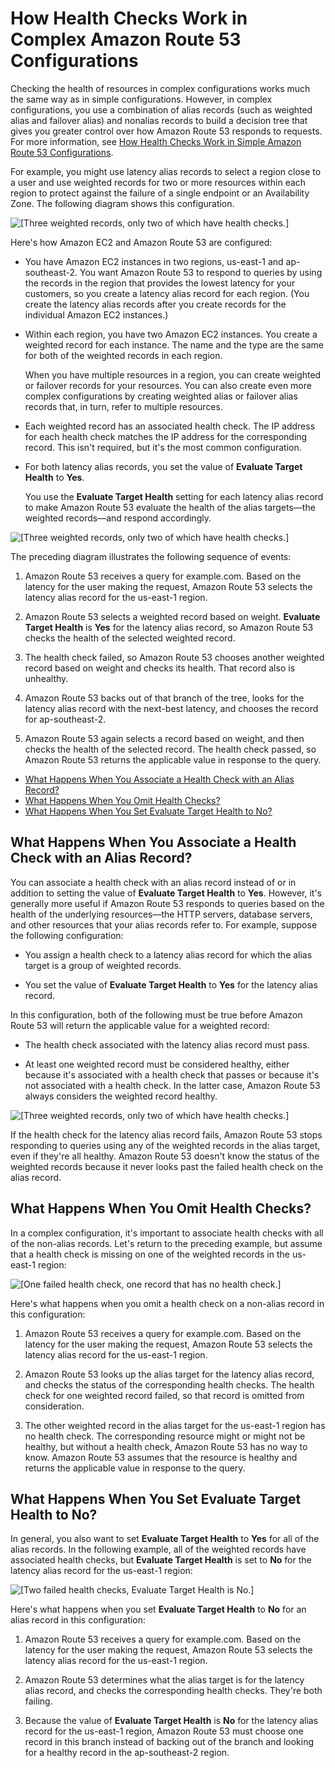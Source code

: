 # How Health Checks Work in Complex Amazon Route 53 Configurations<a name="dns-failover-complex-configs"></a>

Checking the health of resources in complex configurations works much the same way as in simple configurations\. However, in complex configurations, you use a combination of alias records \(such as weighted alias and failover alias\) and nonalias records to build a decision tree that gives you greater control over how Amazon Route 53 responds to requests\. For more information, see [How Health Checks Work in Simple Amazon Route 53 Configurations](dns-failover-simple-configs.md)\.

For example, you might use latency alias records to select a region close to a user and use weighted records for two or more resources within each region to protect against the failure of a single endpoint or an Availability Zone\. The following diagram shows this configuration\.

![\[Three weighted records, only two of which have health checks.\]](http://docs.aws.amazon.com/Route53/latest/DeveloperGuide/)

Here's how Amazon EC2 and Amazon Route 53 are configured:

+ You have Amazon EC2 instances in two regions, us\-east\-1 and ap\-southeast\-2\. You want Amazon Route 53 to respond to queries by using the records in the region that provides the lowest latency for your customers, so you create a latency alias record for each region\. \(You create the latency alias records after you create records for the individual Amazon EC2 instances\.\)

+ Within each region, you have two Amazon EC2 instances\. You create a weighted record for each instance\. The name and the type are the same for both of the weighted records in each region\.

  When you have multiple resources in a region, you can create weighted or failover records for your resources\. You can also create even more complex configurations by creating weighted alias or failover alias records that, in turn, refer to multiple resources\.

+ Each weighted record has an associated health check\. The IP address for each health check matches the IP address for the corresponding record\. This isn't required, but it's the most common configuration\.

+ For both latency alias records, you set the value of **Evaluate Target Health** to **Yes**\.

  You use the **Evaluate Target Health** setting for each latency alias record to make Amazon Route 53 evaluate the health of the alias targets—the weighted records—and respond accordingly\.

![\[Three weighted records, only two of which have health checks.\]](http://docs.aws.amazon.com/Route53/latest/DeveloperGuide/)

The preceding diagram illustrates the following sequence of events:

1. Amazon Route 53 receives a query for example\.com\. Based on the latency for the user making the request, Amazon Route 53 selects the latency alias record for the us\-east\-1 region\.

1. Amazon Route 53 selects a weighted record based on weight\. **Evaluate Target Health** is **Yes** for the latency alias record, so Amazon Route 53 checks the health of the selected weighted record\. 

1. The health check failed, so Amazon Route 53 chooses another weighted record based on weight and checks its health\. That record also is unhealthy\. 

1. Amazon Route 53 backs out of that branch of the tree, looks for the latency alias record with the next\-best latency, and chooses the record for ap\-southeast\-2\.

1. Amazon Route 53 again selects a record based on weight, and then checks the health of the selected record\. The health check passed, so Amazon Route 53 returns the applicable value in response to the query\.


+ [What Happens When You Associate a Health Check with an Alias Record?](#dns-failover-complex-configs-hc-alias)
+ [What Happens When You Omit Health Checks?](#dns-failover-complex-configs-hc-omitting)
+ [What Happens When You Set Evaluate Target Health to No?](#dns-failover-complex-configs-eth-no)

## What Happens When You Associate a Health Check with an Alias Record?<a name="dns-failover-complex-configs-hc-alias"></a>

You can associate a health check with an alias record instead of or in addition to setting the value of **Evaluate Target Health** to **Yes**\. However, it's generally more useful if Amazon Route 53 responds to queries based on the health of the underlying resources—the HTTP servers, database servers, and other resources that your alias records refer to\. For example, suppose the following configuration:

+ You assign a health check to a latency alias record for which the alias target is a group of weighted records\.

+ You set the value of **Evaluate Target Health** to **Yes** for the latency alias record\.

In this configuration, both of the following must be true before Amazon Route 53 will return the applicable value for a weighted record:

+ The health check associated with the latency alias record must pass\.

+ At least one weighted record must be considered healthy, either because it's associated with a health check that passes or because it's not associated with a health check\. In the latter case, Amazon Route 53 always considers the weighted record healthy\.

![\[Three weighted records, only two of which have health checks.\]](http://docs.aws.amazon.com/Route53/latest/DeveloperGuide/)

If the health check for the latency alias record fails, Amazon Route 53 stops responding to queries using any of the weighted records in the alias target, even if they're all healthy\. Amazon Route 53 doesn't know the status of the weighted records because it never looks past the failed health check on the alias record\.

## What Happens When You Omit Health Checks?<a name="dns-failover-complex-configs-hc-omitting"></a>

In a complex configuration, it's important to associate health checks with all of the non\-alias records\. Let's return to the preceding example, but assume that a health check is missing on one of the weighted records in the us\-east\-1 region:

![\[One failed health check, one record that has no health check.\]](http://docs.aws.amazon.com/Route53/latest/DeveloperGuide/)

Here's what happens when you omit a health check on a non\-alias record in this configuration:

1. Amazon Route 53 receives a query for example\.com\. Based on the latency for the user making the request, Amazon Route 53 selects the latency alias record for the us\-east\-1 region\.

1. Amazon Route 53 looks up the alias target for the latency alias record, and checks the status of the corresponding health checks\. The health check for one weighted record failed, so that record is omitted from consideration\.

1. The other weighted record in the alias target for the us\-east\-1 region has no health check\. The corresponding resource might or might not be healthy, but without a health check, Amazon Route 53 has no way to know\. Amazon Route 53 assumes that the resource is healthy and returns the applicable value in response to the query\.

## What Happens When You Set Evaluate Target Health to No?<a name="dns-failover-complex-configs-eth-no"></a>

In general, you also want to set **Evaluate Target Health** to **Yes** for all of the alias records\. In the following example, all of the weighted records have associated health checks, but **Evaluate Target Health** is set to **No** for the latency alias record for the us\-east\-1 region:

![\[Two failed health checks, Evaluate Target Health is No.\]](http://docs.aws.amazon.com/Route53/latest/DeveloperGuide/)

Here's what happens when you set **Evaluate Target Health** to **No** for an alias record in this configuration:

1. Amazon Route 53 receives a query for example\.com\. Based on the latency for the user making the request, Amazon Route 53 selects the latency alias record for the us\-east\-1 region\.

1. Amazon Route 53 determines what the alias target is for the latency alias record, and checks the corresponding health checks\. They're both failing\.

1. Because the value of **Evaluate Target Health** is **No** for the latency alias record for the us\-east\-1 region, Amazon Route 53 must choose one record in this branch instead of backing out of the branch and looking for a healthy record in the ap\-southeast\-2 region\.